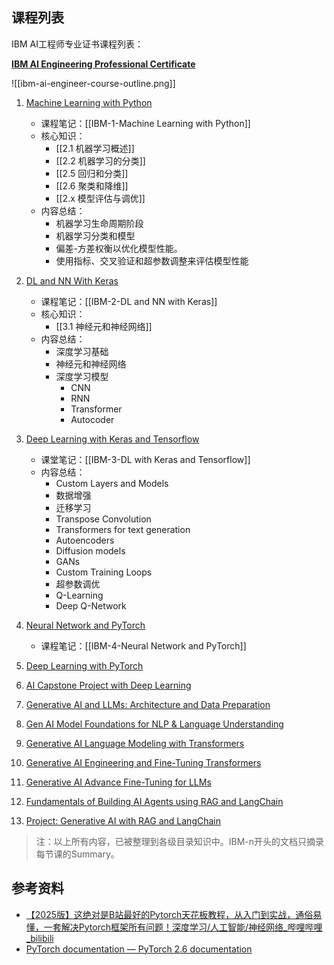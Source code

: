 ## 课程列表

IBM AI工程师专业证书课程列表：

**[IBM AI Engineering Professional Certificate](https://www.coursera.org/professional-certificates/ai-engineer#courses)**

![[ibm-ai-engineer-course-outline.png]]


1. [Machine Learning with Python](https://www.coursera.org/learn/machine-learning-with-python?specialization=ai-engineer)
	- 课程笔记：[[IBM-1-Machine Learning with Python]]
	- 核心知识：
		- [[2.1 机器学习概述]]
		- [[2.2 机器学习的分类]]
		- [[2.5 回归和分类]]
		- [[2.6 聚类和降维]]
		- [[2.x 模型评估与调优]]
	- 内容总结：
		- 机器学习生命周期阶段
		- 机器学习分类和模型
		- 偏差-方差权衡以优化模型性能。
		- 使用指标、交叉验证和超参数调整来评估模型性能
	
2. [DL and NN With Keras](https://www.coursera.org/learn/introduction-to-deep-learning-with-keras?specialization=ai-engineer)
	- 课程笔记：[[IBM-2-DL and NN with Keras]]
	- 核心知识：
		- [[3.1 神经元和神经网络]]
	- 内容总结：
		- 深度学习基础
		- 神经元和神经网络
		- 深度学习模型
			- CNN
			- RNN
			- Transformer
			- Autocoder
3. [Deep Learning with Keras and Tensorflow](https://www.coursera.org/learn/building-deep-learning-models-with-tensorflow?specialization=ai-engineer)
	- 课堂笔记：[[IBM-3-DL with Keras and Tensorflow]]
	- 内容总结：
		- Custom Layers and Models
		- 数据增强
		- 迁移学习
		- Transpose Convolution
		- Transformers for text generation
		- Autoencoders
		- Diffusion models
		- GANs
		- Custom Training Loops
		- 超参数调优
		- Q-Learning
		- Deep Q-Network
4. [Neural Network and PyTorch](https://www.coursera.org/learn/deep-neural-networks-with-pytorch/)
	- 课程笔记：[[IBM-4-Neural Network and PyTorch]]
5. [Deep Learning with PyTorch](https://www.coursera.org/learn/advanced-deep-learning-with-pytorch?specialization=ai-engineer)
6. [AI Capstone Project with Deep Learning](https://www.coursera.org/learn/ai-deep-learning-capstone?specialization=ai-engineerr)
7. [Generative AI and LLMs: Architecture and Data Preparation](https://www.coursera.org/learn/generative-ai-llm-architecture-data-preparation?specialization=ai-engineer)
8. [Gen AI Model Foundations for NLP & Language Understanding](https://www.coursera.org/learn/gen-ai-foundational-models-for-nlp-and-language-understanding?specialization=ai-engineer)

9. [Generative AI Language Modeling with Transformers](https://www.coursera.org/learn/generative-ai-language-modeling-with-transformers?specialization=ai-engineer)

10. [Generative AI Engineering and Fine-Tuning Transformers](https://www.coursera.org/learn/generative-ai-engineering-and-fine-tuning-transformers?specialization=ai-engineer)

11. [Generative AI Advance Fine-Tuning for LLMs](https://www.coursera.org/learn/generative-ai-advanced-fine-tuning-for-llms?specialization=ai-engineer)

12. [Fundamentals of Building AI Agents using RAG and LangChain](https://www.coursera.org/learn/fundamentals-of-ai-agents-using-rag-and-langchain?specialization=ai-engineer)

13. [Project: Generative AI with RAG and LangChain](https://www.coursera.org/learn/project-generative-ai-applications-with-rag-and-langchain?specialization=ai-engineer)

> 注：以上所有内容，已被整理到各级目录知识中。IBM-n开头的文档只摘录每节课的Summary。

## 参考资料

- [【2025版】这绝对是B站最好的Pytorch天花板教程，从入门到实战，通俗易懂，一套解决Pytorch框架所有问题！深度学习/人工智能/神经网络_哔哩哔哩_bilibili](https://www.bilibili.com/video/BV1JLPaeoE4L/?spm_id_from=333.337.search-card.all.click&vd_source=d2c6cad4e8b48a4a5ab3df7cb838685b)
- [PyTorch documentation — PyTorch 2.6 documentation](https://pytorch.org/docs/stable/index.html)




